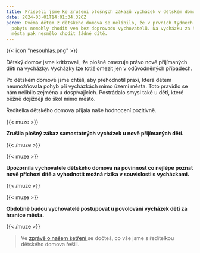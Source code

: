 ```yaml
---
title: Přispěli jsme ke zrušení plošných zákazů vycházek v dětském domově
date: 2024-03-01T14:01:34.326Z
perex: Dvěma dětem z dětského domova se nelíbilo, že v prvních týdnech svého
  pobytu nemohly chodit ven bez doprovodu vychovatelů. Na vycházku za hranice
  města pak nesmělo chodit žádné dítě.
---
```

{{< icon "nesouhlas.png" >}}

Dětský domov jsme kritizovali, že plošně omezuje právo nově přijímaných dětí na vycházky. Vycházky lze totiž omezit jen v odůvodněných případech. 

Po dětském domově jsme chtěli, aby přehodnotil praxi, která dětem neumožňovala pohyb při vycházkách mimo území města. Toto pravidlo se nám nelíbilo zejména u dospívajících. Postrádalo smysl také u dětí, které běžně dojíždějí do škol mimo město. 

Ředitelka dětského domova přijala naše hodnocení pozitivně. 

{{< muze >}}

**Zrušila plošný zákaz samostatných vycházek u nově přijímaných dětí.**

{{< /muze >}}

{{< muze >}}

**Upozornila vychovatele dětského domova na povinnost co nejlépe poznat nově příchozí dítě a vyhodnotit možná rizika v souvislosti s vycházkami.** 

{{< /muze >}}

{{< muze >}}

**Obdobně budou vychovatelé postupovat u povolování vycházek dětí za hranice města.**

{{< /muze >}}

> Ve [zprávě o našem šetření ](https://eso.ochrance.cz/Nalezene/Edit/12100)se dočteš, co vše jsme s ředitelkou dětského domova řešili.